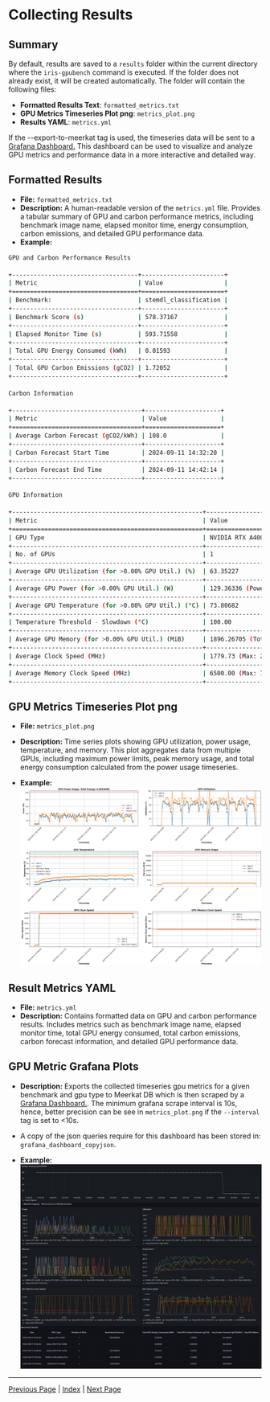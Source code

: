 # Collecting Results 

## Summary

By default, results are saved to a `results` folder within the current directory where the `iris-gpubench` command is executed. If the folder does not already exist, it will be created automatically. The folder will contain the following files:

- **Formatted Results Text**: `formatted_metrics.txt`
- **GPU Metrics Timeseries Plot png**: `metrics_plot.png`
- **Results YAML**: `metrics.yml`

If the --export-to-meerkat tag is used, the timeseries data will be sent to a [Grafana Dashboard.](http://172.16.112.145:3000/d/fdw7dv7phr0g0e/iris-bench?orgId=1) This dashboard can be used to visualize and analyze GPU metrics and performance data in a more interactive and detailed way.


## Formatted Results

- **File:** `formatted_metrics.txt`  
- **Description:** A human-readable version of the `metrics.yml` file. Provides a tabular summary of GPU and carbon performance metrics, including benchmark image name, elapsed monitor time, energy consumption, carbon emissions, and detailed GPU performance data.
- **Example:**  
```sh
GPU and Carbon Performance Results

+-----------------------------------+-----------------------+
| Metric                            | Value                 |
+===================================+=======================+
| Benchmark:                        | stemdl_classification |
+-----------------------------------+-----------------------+
| Benchmark Score (s)               | 578.37167             |
+-----------------------------------+-----------------------+
| Elapsed Monitor Time (s)          | 593.71558             |
+-----------------------------------+-----------------------+
| Total GPU Energy Consumed (kWh)   | 0.01593               |
+-----------------------------------+-----------------------+
| Total GPU Carbon Emissions (gCO2) | 1.72052               |
+-----------------------------------+-----------------------+

Carbon Information

+------------------------------------+---------------------+
| Metric                             | Value               |
+====================================+=====================+
| Average Carbon Forecast (gCO2/kWh) | 108.0               |
+------------------------------------+---------------------+
| Carbon Forecast Start Time         | 2024-09-11 14:32:20 |
+------------------------------------+---------------------+
| Carbon Forecast End Time           | 2024-09-11 14:42:14 |
+------------------------------------+---------------------+

GPU Information

+-----------------------------------------------------+------------------------------------+
| Metric                                              | Value                              |
+=====================================================+====================================+
| GPU Type                                            | NVIDIA RTX A4000                   |
+-----------------------------------------------------+------------------------------------+
| No. of GPUs                                         | 1                                  |
+-----------------------------------------------------+------------------------------------+
| Average GPU Utilization (for >0.00% GPU Util.) (%)  | 63.35227                           |
+-----------------------------------------------------+------------------------------------+
| Average GPU Power (for >0.00% GPU Util.) (W)        | 129.36336 (Power Limit: 140)       |
+-----------------------------------------------------+------------------------------------+
| Average GPU Temperature (for >0.00% GPU Util.) (°C) | 73.80682                           |
+-----------------------------------------------------+------------------------------------+
| Temperature Threshold - Slowdown (°C)               | 100.00                             |
+-----------------------------------------------------+------------------------------------+
| Average GPU Memory (for >0.00% GPU Util.) (MiB)     | 1896.26705 (Total Memory: 16376.0) |
+-----------------------------------------------------+------------------------------------+
| Average Clock Speed (MHz)                           | 1779.73 (Max: 2100.00)             |
+-----------------------------------------------------+------------------------------------+
| Average Memory Clock Speed (MHz)                    | 6500.00 (Max: 7001.00)             |
+-----------------------------------------------------+------------------------------------+
```

## GPU Metrics Timeseries Plot png

- **File:** `metrics_plot.png`  
- **Description:** Time series plots showing GPU utilization, power usage, temperature, and memory. This plot aggregates data from multiple GPUs, including maximum power limits, peak memory usage, and total energy consumption calculated from the power usage timeseries.

- **Example:**  
![GPU Metrics Output](docs_image_multigpu.png)

## Result Metrics YAML

- **File:** `metrics.yml`  
- **Description:** Contains formatted data on GPU and carbon performance results. Includes metrics such as benchmark image name, elapsed monitor time, total GPU energy consumed, total carbon emissions, carbon forecast information, and detailed GPU performance data.  


## GPU Metric Grafana Plots 

- **Description:** Exports the collected timeseries gpu metrics for a given benchmark and gpu type to Meerkat DB which is then scraped by a [Grafana Dashboard.](http://172.16.112.145:3000/d/fdw7dv7phr0g0e/iris-bench?orgId=1). The minimum grafana scrape interval is 10s, hence, better precision can be see in `metrics_plot.png` if the `--interval` tag is set to <10s.

- A copy of the json queries require for this dashboard has been stored in: `grafana_dashboard_copyjson`.

- **Example:**  
![Grafana Dashboard](docs_image_grafana.png)

---

[Previous Page](example_commands.md) | [Index](index.md) | [Next Page](live_monitoring.md)
